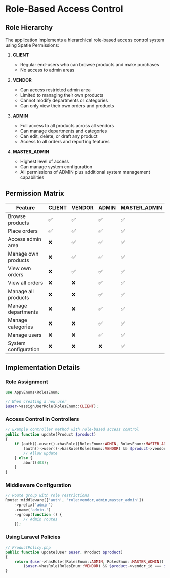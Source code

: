 # Role-Based Access Control

## Role Hierarchy

The application implements a hierarchical role-based access control system using Spatie Permissions:

1. **CLIENT**
   - Regular end-users who can browse products and make purchases
   - No access to admin areas

2. **VENDOR**
   - Can access restricted admin area
   - Limited to managing their own products
   - Cannot modify departments or categories
   - Can only view their own orders and products

3. **ADMIN**
   - Full access to all products across all vendors
   - Can manage departments and categories
   - Can edit, delete, or draft any product
   - Access to all orders and reporting features

4. **MASTER_ADMIN**
   - Highest level of access
   - Can manage system configuration
   - All permissions of ADMIN plus additional system management capabilities

## Permission Matrix

| Feature | CLIENT | VENDOR | ADMIN | MASTER_ADMIN |
|---------|--------|--------|-------|--------------|
| Browse products | ✅ | ✅ | ✅ | ✅ |
| Place orders | ✅ | ✅ | ✅ | ✅ |
| Access admin area | ❌ | ✅ | ✅ | ✅ |
| Manage own products | ❌ | ✅ | ✅ | ✅ |
| View own orders | ❌ | ✅ | ✅ | ✅ |
| View all orders | ❌ | ❌ | ✅ | ✅ |
| Manage all products | ❌ | ❌ | ✅ | ✅ |
| Manage departments | ❌ | ❌ | ✅ | ✅ |
| Manage categories | ❌ | ❌ | ✅ | ✅ |
| Manage users | ❌ | ❌ | ✅ | ✅ |
| System configuration | ❌ | ❌ | ❌ | ✅ |

## Implementation Details

### Role Assignment

```php
use App\Enums\RolesEnum;

// When creating a new user
$user->assignUserRole(RolesEnum::CLIENT);
```

### Access Control in Controllers

```php
// Example controller method with role-based access control
public function update(Product $product)
{
    if (auth()->user()->hasRole([RolesEnum::ADMIN, RolesEnum::MASTER_ADMIN]) ||
        (auth()->user()->hasRole(RolesEnum::VENDOR) && $product->vendor_id === auth()->id())) {
        // Allow update
    } else {
        abort(403);
    }
}
```

### Middleware Configuration

```php
// Route group with role restrictions
Route::middleware(['auth', 'role:vendor,admin,master_admin'])
    ->prefix('admin')
    ->name('admin.')
    ->group(function () {
        // Admin routes
    });
```

### Using Laravel Policies

```php
// ProductPolicy.php
public function update(User $user, Product $product)
{
    return $user->hasRole([RolesEnum::ADMIN, RolesEnum::MASTER_ADMIN]) || 
        ($user->hasRole(RolesEnum::VENDOR) && $product->vendor_id === $user->id);
}
```
